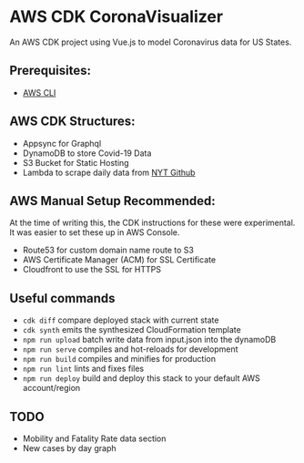 # AWS CDK CoronaVisualizer

An AWS CDK project using Vue.js to model Coronavirus data for US States.

## Prerequisites:
- [AWS CLI](https://docs.aws.amazon.com/cli/latest/userguide/cli-chap-install.html)


## AWS CDK Structures:
- Appsync for Graphql
- DynamoDB to store Covid-19 Data
- S3 Bucket for Static Hosting
- Lambda to scrape daily data from [NYT Github](https://github.com/nytimes/covid-19-data)


## AWS Manual Setup Recommended:

At the time of writing this, the CDK instructions for these were experimental.
It was easier to set these up in AWS Console. 

- Route53 for custom domain name route to S3
- AWS Certificate Manager (ACM) for SSL Certificate
- Cloudfront to use the SSL for HTTPS


## Useful commands

 * `cdk diff`             compare deployed stack with current state
 * `cdk synth`            emits the synthesized CloudFormation template
 * `npm run upload`       batch write data from input.json into the dynamoDB
 * `npm run serve`        compiles and hot-reloads for development
 * `npm run build`        compiles and minifies for production
 * `npm run lint`         lints and fixes files
 * `npm run deploy`       build and deploy this stack to your default AWS account/region
 
 ## TODO
 - Mobility and Fatality Rate data section
 - New cases by day graph